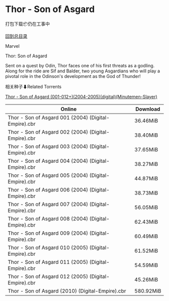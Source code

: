 # Thor - Son of Asgard

打包下载📦仍在工事中

[回到总目录](/Catalogs.md)

Marvel

Thor: Son of Asgard

Sent on a quest by Odin, Thor faces one of his first threats as a godling. Along for the ride are Sif and Balder, two young Asgardians who will play a pivotal role in the Odinson's development as the God of Thunder!





相关种子⬇Related Torrents

[Thor - Son of Asgard (001-012+)(2004-2005)(digital)(Minutemen-Slayer)](https://github.com/alicewish/markdown/blob/master/torrent/Thor---Son-of-Asgard--001-012---2004-2005--digital--Minutemen-Slayer.md)

Online | Download
--- | ---
Thor - Son of Asgard 001 (2004) (Digital-Empire).cbr | 36.46MiB
Thor - Son of Asgard 002 (2004) (Digital-Empire).cbr | 38.40MiB
Thor - Son of Asgard 003 (2004) (Digital-Empire).cbr | 37.65MiB
Thor - Son of Asgard 004 (2004) (Digital-Empire).cbr | 38.27MiB
Thor - Son of Asgard 005 (2004) (Digital-Empire).cbr | 44.87MiB
Thor - Son of Asgard 006 (2004) (Digital-Empire).cbr | 38.73MiB
Thor - Son of Asgard 007 (2004) (Digital-Empire).cbr | 56.05MiB
Thor - Son of Asgard 008 (2004) (Digital-Empire).cbr | 62.43MiB
Thor - Son of Asgard 009 (2004) (Digital-Empire).cbr | 60.49MiB
Thor - Son of Asgard 010 (2005) (Digital-Empire).cbr | 61.52MiB
Thor - Son of Asgard 011 (2005) (Digital-Empire).cbr | 54.59MiB
Thor - Son of Asgard 012 (2005) (Digital-Empire).cbr | 45.26MiB
Thor - Son of Asgard (2010) (Digital-Empire).cbr | 580.92MiB